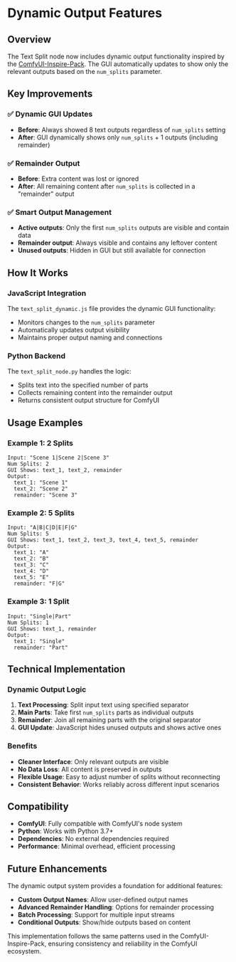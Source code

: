 # Dynamic Output Features

## Overview
The Text Split node now includes dynamic output functionality inspired by the [ComfyUI-Inspire-Pack](https://github.com/ltdrdata/ComfyUI-Inspire-Pack). The GUI automatically updates to show only the relevant outputs based on the `num_splits` parameter.

## Key Improvements

### ✅ **Dynamic GUI Updates**
- **Before**: Always showed 8 text outputs regardless of `num_splits` setting
- **After**: GUI dynamically shows only `num_splits` + 1 outputs (including remainder)

### ✅ **Remainder Output**
- **Before**: Extra content was lost or ignored
- **After**: All remaining content after `num_splits` is collected in a "remainder" output

### ✅ **Smart Output Management**
- **Active outputs**: Only the first `num_splits` outputs are visible and contain data
- **Remainder output**: Always visible and contains any leftover content
- **Unused outputs**: Hidden in GUI but still available for connection

## How It Works

### JavaScript Integration
The `text_split_dynamic.js` file provides the dynamic GUI functionality:
- Monitors changes to the `num_splits` parameter
- Automatically updates output visibility
- Maintains proper output naming and connections

### Python Backend
The `text_split_node.py` handles the logic:
- Splits text into the specified number of parts
- Collects remaining content into the remainder output
- Returns consistent output structure for ComfyUI

## Usage Examples

### Example 1: 2 Splits
```
Input: "Scene 1|Scene 2|Scene 3"
Num Splits: 2
GUI Shows: text_1, text_2, remainder
Output:
  text_1: "Scene 1"
  text_2: "Scene 2"
  remainder: "Scene 3"
```

### Example 2: 5 Splits
```
Input: "A|B|C|D|E|F|G"
Num Splits: 5
GUI Shows: text_1, text_2, text_3, text_4, text_5, remainder
Output:
  text_1: "A"
  text_2: "B"
  text_3: "C"
  text_4: "D"
  text_5: "E"
  remainder: "F|G"
```

### Example 3: 1 Split
```
Input: "Single|Part"
Num Splits: 1
GUI Shows: text_1, remainder
Output:
  text_1: "Single"
  remainder: "Part"
```

## Technical Implementation

### Dynamic Output Logic
1. **Text Processing**: Split input text using specified separator
2. **Main Parts**: Take first `num_splits` parts as individual outputs
3. **Remainder**: Join all remaining parts with the original separator
4. **GUI Update**: JavaScript hides unused outputs and shows active ones

### Benefits
- **Cleaner Interface**: Only relevant outputs are visible
- **No Data Loss**: All content is preserved in outputs
- **Flexible Usage**: Easy to adjust number of splits without reconnecting
- **Consistent Behavior**: Works reliably across different input scenarios

## Compatibility

- **ComfyUI**: Fully compatible with ComfyUI's node system
- **Python**: Works with Python 3.7+
- **Dependencies**: No external dependencies required
- **Performance**: Minimal overhead, efficient processing

## Future Enhancements

The dynamic output system provides a foundation for additional features:
- **Custom Output Names**: Allow user-defined output names
- **Advanced Remainder Handling**: Options for remainder processing
- **Batch Processing**: Support for multiple input streams
- **Conditional Outputs**: Show/hide outputs based on content

This implementation follows the same patterns used in the ComfyUI-Inspire-Pack, ensuring consistency and reliability in the ComfyUI ecosystem.
